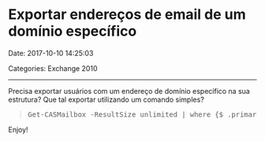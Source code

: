 # Exportar endereços de email de um domínio específico

Date: 2017-10-10 14:25:03

Categories: Exchange 2010

---

<p>Precisa exportar usuários com um endereço de domínio específico na sua estrutura? Que tal exportar utilizando um comando simples?</p>
<blockquote>
<pre>Get-CASMailbox -ResultSize unlimited | where {$_.primarysmtpaddress -like "*@dominioespecifico.com.br"} | select displayname, primarysmtpaddress| export-csv .\ExportUsers.csv</pre>
</blockquote>
<p>Enjoy!</p>
